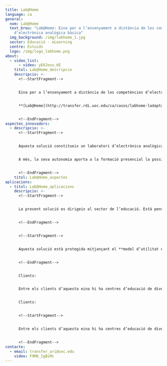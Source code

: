 ```yaml
---
title: Lab@Home
language: ca
general:
  nom: Lab@Home
  text_breu: "Lab@Home: Eina per a l’ensenyament a distància de les competències
    d’electrònica analògica bàsica"
  img_background: /img/labhome_1.jpg
  sector: Educació - eLearning
  centre: Estuids
  logo: /img/logo_labhome.png
about:
  - video_list:
      - video: yE6Jovu_HI
    titol: Lab@Home_descripcio
    descripcio: >-
      <!--StartFragment-->


      Eina per a l’ensenyament a distància de les competències d’electrònica analògica bàsica. Comprèn una placa d’instrumentació electrònica amb connectivitat a un PC i un programari associat per a la seva gestió.[ ](mailto:Lab@Home)


      **[Lab@Home](http://transfer.rdi.uoc.edu/ca/casos/labhome-ladaptacio-de-la-tecnologia-cobrir-una-necessitat-docent-fruit-de-la-collaboracio)** permet que l’estudiant aprengui, de manera pràctica, el disseny i muntatge de circuits electrònics i la utilització dels aparells de generació de senyals propis d’un laboratori d’electrònica, amb els quals podrà alimentar els circuits i prendre mesures amb un multímetre i un oscil·loscopi.


      <!--EndFragment-->
aspectes_innovadors:
  - descripcio: >-
      <!--StartFragment-->


      Aquesta solució constitueix un laboratori d’electrònica analògica portàtil i de baix cost. Per tant, es pot aplicar a l’aprenentatge en línia de les competències d’electrònica bàsica (disseny i muntatge de circuits electrònics i utilització d’aparells de generació de senyals i mesurament propis d’un laboratori) que s’adquireixen en l’ensenyament presencial.


      A més, la seva autonomia aporta a la formació presencial la possibilitat d’optimitzar el temps de pràctica al laboratori, la qual cosa permet que l’ensenyament pugui adequar-se als diferents ritmes d’aprenentatge dels estudiants.


      <!--EndFragment-->
    titol: Lab@Home_aspectes
aplicacions:
  - titol: Lab@Home_aplicacions
    descripcio: >-
      <!--StartFragment-->


      La present solució es dirigeix al sector de l’educació. Està pensat per als centres d’ensenyament que imparteixin continguts d’electrònica analògica i digital.


      <!--EndFragment-->


      <!--StartFragment-->


      Aquesta solució està protegida mitjançant el **model d’utilitat espanyol ES1077336**. Té per títol: «Sistema de montaje y medición de circuitos electrónicos».


      <!--EndFragment-->


      Clients:


      Entre els clients d’aquesta eina hi ha centres d’educació de diversos tipus: centres de formació professional, centres d’educació secundària i universitats.


      Clients:


      <!--StartFragment-->


      Entre els clients d’aquesta eina hi ha centres d’educació de diversos tipus: centres de formació professional, centres d’educació secundària i universitats.


      <!--EndFragment-->
contacte:
  - email: transfer_ari@uoc.edu
    video: F9MD_IgBiMc
---
```

